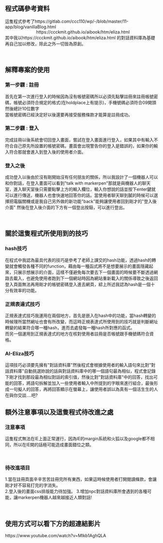 <h2>程式碼參考資料</h2>
<p>
這隻程式參考了https://gitlab.com/ccc110/wp/-/blob/master/11-app/blog/vanillaBlog.html<br/>
&nbsp&nbsp&nbsp&nbsp&nbsp&nbsp&nbsp&nbsp&nbsp&nbsp&nbsp&nbsp&nbsp&nbsp&nbsp&nbsp&nbsp&nbsp&nbsp&nbsp&nbsp&nbsp&nbsp&nbsp&nbsp https://ccckmit.github.io/aibook/htm/eliza.html<br/>
其中我以https://ccckmit.github.io/aibook/htm/eliza.html 的對話資料庫為基礎再自己加以修改，除此之外一切皆為原創。
</p>
<br/>
<h2>解釋專案的使用</h2>
<h3>第一步驟 : 註冊</h3>
<p>
首先在第一次進行登入的時候因為沒有帳號密碼所以必須先點擊註冊來註冊帳號密碼，帳號必須符合規定的格式(在holdplace上有提示)，手機號碼必須符合09開頭然後總計10位數字<br/>
當帳號密碼已經決定好以後還要再接受服務條款才能算是註冊成功。
</p>

<h3>第二步驟 : 登入</h3>
<p>
完成註冊以後系統會切回登入畫面，嘗試在登入畫面進行登入，如果其中有輸入不符合自己原先所設置的帳號密碼，畫面會出現警告你的登入是錯誤的，如果你的輸入符合那就會進入到登入後的使用者介面。 
</p>

<h3>登入之後</h3>
<p>
成功登入以後由於沒有剛開始沒有任何朋友的關係，所以我設計了一個機器人可以和你對話，在登入畫面可以看到"talk with markerpen"那就是與機器人的聊天室，進入聊天室後只需要點擊上方的輸入欄位，輸入你想說的話並按下enter鍵就可以進行傳送，機器人也會快速地回答你的話。當使用者聊天聊到膩的時候可以選擇把電腦關機或是我自己另外做的新功能"back"能夠讓使用者回到剛才的"登入後介面" 然後在登入後介面的下方有一個登出按鈕，可以進行登出。
</p>
<br/>

<h2>關於這隻程式所使用到的技巧</h2>
<h3>hash技巧</h3>
<p>
在程式中我認為最具代表的技巧是參考了老師上課交的hash功能，透過hash的轉變就會觸發各種不同的function，藉由每一種函式將不是想要展示的畫面隱藏起來，只展示想展示的介面，這樣不僅避免每次要去下一個畫面的時候要不斷透過網路去載入，也避免使用者跑到下一個網站時因為網站重新載入的關係導致之後返回登入頁面無法再用剛才的帳號密碼登入進去網頁，綜上所述我認為hash是一個十分有效率的功能。
</p>
<h3>正規表達式技巧</h3>
<p>
 正規表達式技巧我運用在兩個地方，首先是嵌入在hash中的功能，當hash轉變的時候理所當然網址也會有所改變，而這時正規表達式所使用到的技巧就是判斷網址轉變的結果符合哪一種hash，進而去處發每一種hash所對應的函式。<br/>
 而另一個運用到正規表達式的地方在核對使用者註冊是否帳號跟手機號碼符合資格。
 </p> 
 <h3>AI-Eliza技巧</h3>
 <p>
 這項技巧必須要先擁有"對話資料庫"然後程式會根據使用者的輸入語句來比對"對話資料庫"自動挑選妳說的話與對話資料庫中的哪一個語句最為相似，程式會記錄下剛才找到那段最為相似對話的索引值，然後比對"對話資料庫"中的回答，找出可能的回答，將語句拆解並加入一些使用者輸入中所提到的字眼來進行組合，最後形成一句擬人的回答，再將回答顯示在螢幕上，讓使用者誤以為真有一個活生生的人在與你交談....吧?
  </p>
  
 <h2>額外注意事項以及這隻程式待改進之處</h2>
 <h3>注意事項</h3>
 <p>
 這隻程式無法在IE上面正常運行，因為IE的margin系統和火狐以及google都不相同，所以在IE開的話極可能造成畫面錯位之類。
 <p>
  <br/>
 <h3>待改進項目</h3>
 <p>
 1.當在註冊頁面辛辛苦苦註冊完所有東西，如果這時候使用者打開閱讀條款，會讓剛才好不容易打完的字消失。<br/>
 2.登入後的畫面css排版能力待加強。
 3.增加npc對話資料庫所會遇到的各種可能，讓markerpen機器人越來越接近人類對話!
 </p>
<br/>
<h2>使用方式可以看下方的超連結影片</h2>
https://www.youtube.com/watch?v=MIkb1AghQLA
